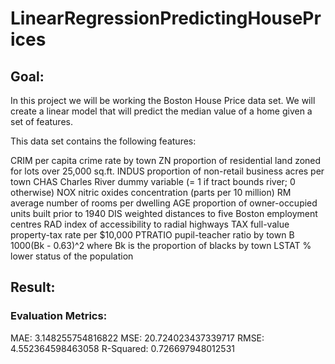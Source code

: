 # LinearRegressionPredictingHousePrices


## Goal:
In this project we will be working the Boston House Price data set. We will create a linear model that will predict the median value of a home given a set of features.

This data set contains the following features:

CRIM per capita crime rate by town
ZN proportion of residential land zoned for lots over 25,000 sq.ft.
INDUS proportion of non-retail business acres per town
CHAS Charles River dummy variable (= 1 if tract bounds river; 0 otherwise)
NOX nitric oxides concentration (parts per 10 million)
RM average number of rooms per dwelling
AGE proportion of owner-occupied units built prior to 1940
DIS weighted distances to five Boston employment centres
RAD index of accessibility to radial highways
TAX full-value property-tax rate per $10,000
PTRATIO pupil-teacher ratio by town
B 1000(Bk - 0.63)^2 where Bk is the proportion of blacks by town
LSTAT % lower status of the population

## Result:

### Evaluation Metrics:

MAE: 3.148255754816822
MSE: 20.724023437339717
RMSE: 4.552364598463058
R-Squared: 0.726697948012531
